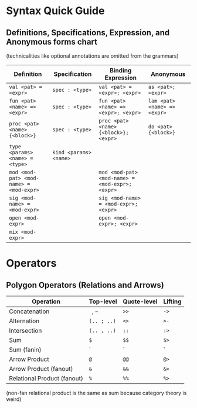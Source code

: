 # Syntax Quick Guide

## Definitions, Specifications, Expression, and Anonymous forms chart
(technicalities like optional annotations are omitted from the grammars)

| Definition | Specification | Binding Expression | Anonymous |
--- | --- | --- | ---
| `val <pat> = <expr>` | `spec : <type>` | `val <pat> = <expr>; <expr>` | `as <pat>; <expr>` |
| `fun <pat> <name> => <expr>` | `spec : <type>` | `fun <pat> <name> => <expr>; <expr>` | `lam <pat> <name> => <expr>` |
| `proc <pat> <name> {<block>}` | `spec : <type>` | `proc <pat> <name> {<block>}; <expr>` | `do <pat> {<block>}` |
| `type <params> <name> = <type>` | `kind <params> <name>` | | |
| `mod <mod-pat> <mod-name> = <mod-expr>` | | `mod <mod-pat> <mod-name> = <mod-expr>; <expr>` | |
| `sig <mod-name> = <mod-expr>` | | `sig <mod-name> = <mod-expr>; <expr>` | |
| `open <mod-expr>` | | `open <mod-expr>; <expr>` | |
| `mix <mod-expr>` | | | 

# Operators

## Polygon Operators (Relations and Arrows)
| Operation | Top-level | Quote-level | Lifting |
--- | --- | --- | ---
| Concatenation | ` `, `~` | `>>` | `->` |
| Alternation | `(.. ; ..)` | `<>` | `>-` |
| Intersection | `(.. , ..)` | `::` | `:>` |
| Sum | `$` | `$$` | `$>` |
| Sum (fanin) | `|` | `||` | `|>` | 
| Arrow Product | `@` | `@@` | `@>` |
| Arrow Product (fanout) | `&` | `&&` | `&>`
| Relational Product (fanout) | `%` | `%%` | `%>` |
(non-fan relational product is the same as sum because category theory is weird)